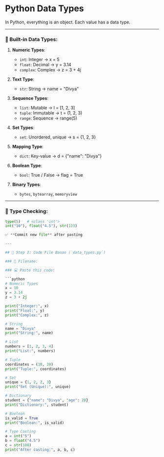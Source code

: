 # Python Data Types

In Python, everything is an object. Each value has a data type.

---

### 🔹 Built-in Data Types:

1. **Numeric Types**:
   - `int`: Integer → x = 5
   - `float`: Decimal → y = 3.14
   - `complex`: Complex → z = 3 + 4j

2. **Text Type**:
   - `str`: String → name = "Divya"

3. **Sequence Types**:
   - `list`: Mutable → l = [1, 2, 3]
   - `tuple`: Immutable → t = (1, 2, 3)
   - `range`: Sequence → range(5)

4. **Set Types**:
   - `set`: Unordered, unique → s = {1, 2, 3}

5. **Mapping Type**:
   - `dict`: Key-value → d = {"name": "Divya"}

6. **Boolean Type**:
   - `bool`: True / False → flag = True

7. **Binary Types**:
   - `bytes`, `bytearray`, `memoryview`

---

### 🔸 Type Checking:
```python
type(5)   # <class 'int'>
int("10"), float("4.5"), str(123)

✅ **Commit new file** after pasting

---

## 🔹 Step 2: Code File Banao (`data_types.py`)

### 📄 Filename:

### 💻 Paste this code:

```python
# Numeric Types
x = 10
y = 3.14
z = 3 + 2j

print("Integer:", x)
print("Float:", y)
print("Complex:", z)

# String
name = "Divya"
print("String:", name)

# List
numbers = [1, 2, 3, 4]
print("List:", numbers)

# Tuple
coordinates = (10, 20)
print("Tuple:", coordinates)

# Set
unique = {1, 2, 2, 3}
print("Set (Unique):", unique)

# Dictionary
student = {"name": "Divya", "age": 20}
print("Dictionary:", student)

# Boolean
is_valid = True
print("Boolean:", is_valid)

# Type Casting
a = int("5")
b = float("4.5")
c = str(100)
print("After casting:", a, b, c)
